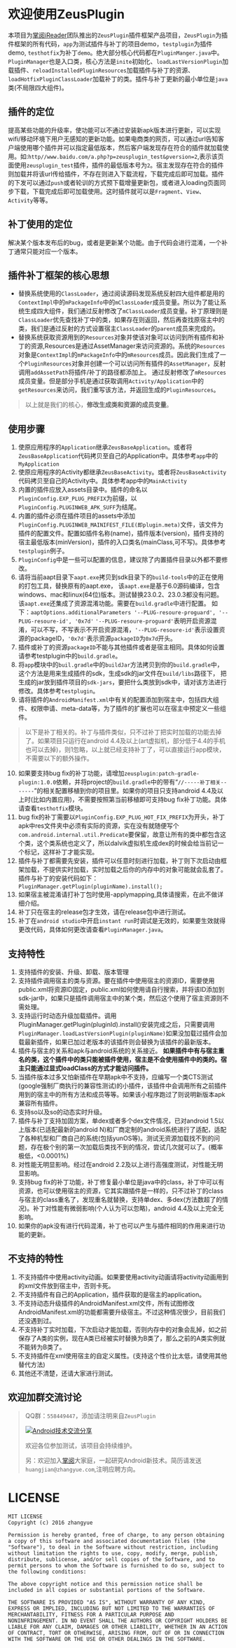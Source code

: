 # 欢迎使用ZeusPlugin
本项目为[掌阅iReader](http://www.zhangyue.com/jobs)团队推出的`ZeusPlugin`插件框架产品项目，`ZeusPlugin`为插件框架的所有代码，`app`为测试插件与补丁的项目demo，`testplugin`为插件demo, `testhotfix`为补丁`demo`。绝大部分核心代码都在`PluginManger.java`中。`PluginManager`也是入口类，核心方法是`inite`初始化、`loadLastVersionPlugin`加载插件、`reloadInstalledPluginResources`加载插件与补丁的资源、`loadHotfixPluginClassLoader`加载补丁的类。插件与补丁更新的最小单位是`java`类(不局限四大组件)。

## 插件的定位

提高某些功能的升级率，使功能可以不通过安装新apk版本进行更新，可以实现wifi/移动环境下用户无感知的更新功能。如果电商类的网页，可以通过url告知客户端使用哪个插件并可以指定最低版本，然后客户端发现存在符合的插件就加载使用。如:`http//www.baidu.com/a.php?p=zeusplugin_test&pversion=2`,表示该页面使用`zeusplugin_test`插件，插件的最低版本号为`2`。宿主发现存在符合的插件则加载并将该url传给插件，不存在则进入下载流程，下载完成后即可加载。插件的下发可以通过`push`或者轮训的方式预下载增量更新包，或者进入loading页面同步下载，下载完成后即可加载使用。这时插件就可以是`Fragment`、`View`、`Activity`等等。

## 补丁使用的定位

解决某个版本发布后的bug，或者是更新某个功能。由于代码会进行混淆，一个补丁通常只能对应一个版本。

## 插件补丁框架的核心思想

- 替换系统使用的`ClassLoader`，通过阅读源码发现系统反射四大组件都是用的`ContextImpl`中的`mPackageInfo`中的`mClassLoader`成员变量。所以为了能让系统生成四大组件，我们通过反射修改了`mClassLoader`成员变量。补丁原理则是`ClassLoader`优先查找补丁中的类，如果存在则返回，然后再查找原宿主中的类，我们是通过反射的方式设置宿主`ClassLoader`的`parent`成员来完成的。
- 替换系统获取资源用到的`Resources`对象并使该对象可以访问到所有插件和补丁的资源,Resources是通过AssetManager来访问资源的。系统的`Resources`对象是`ContextImpl`的`mPackageInfo`中的`mResources`成员。因此我们生成了一个`PluginResources`对象并创建一个可以访问所有插件的`AssetManager`，反射调用`addAssetPath`将插件/补丁的路径都添加上。 通过反射修改了`mResources`成员变量。但是部分手机是通过获取调用`Activity/Application`中的`getResources`来访问，我们重写该方法，并返回生成的`PluginResources`。  

> 以上就是我们的核心，**修改生成类和资源的成员变量**。

## 使用步骤

1. 使原应用程序的`Application`继承`ZeusBaseApplication`。或者将`ZeusBaseApplication`代码拷贝至自己的Application中。具体参考`app`中的`MyApplication`
2. 使原应用程序的Activity都继承`ZeusBaseActivity`。或者将`ZeusBaseActivity`代码拷贝至自己的Activity中。具体参考app中的`MainActivity`
3. 内置的插件应放入assets目录中。插件的命名以`PluginConfig.EXP_PLUG_PREFIX`为前缀，以`PluginConfig.PLUGINWEB_APK_SUFF`为结尾。
4. 内置的插件必须在插件项目的assets中添加`PluginConfig.PLUGINWEB_MAINIFEST_FILE(即plugin.meta)`文件，该文件为插件的配置文件。配置如插件名称(name)，插件版本(version)，插件支持的宿主最低版本(minVersion)，插件的入口类名(mainClass,可不写)。具体参考`testplugin`例子。
5. `PluginConfig`中是一些可以配置的信息，建议除了内置插件目录以外都不要修改。
6. 请将当前aapt目录下`aapt.exe`拷贝到sdk目录下的`build-tools`中的正在使用的打包工具，替换原有的aapt.exe，
    该`aapt.exe`是基于6.0源码编译，包含windows、mac和linux(64位)版本。测试替换23.0.2、23.0.3都没有问题。该`aapt.exe`还集成了资源混淆功能。需要在`build.gradle`中进行配置。
    如下：`aaptOptions.additionalParameters '--PLUG-resoure-proguard', '--PLUG-resoure-id', '0x7d'`
    `'--PLUG-resoure-proguard'`表明开启资源混淆，可以不写，不写表示不开启资源混淆，`'--PLUG-resoure-id'`表示设置资源的packageID，`'0x7d'`表示资源`packageID`为`0x7d`开头。
7. 插件或补丁的资源`packageID`不能与其他插件或者是宿主相同。具体如何设置请参考testplugin中的`build.gradle`。
8. 将`app`模块中的`buil.gradle`中的`buildJar`方法拷贝到你的`build.gradle`中，这个方法是用来生成插件的sdk，生成sdk的jar文件在`build/libs`路径下，
    把生成的jar放到插件项目的`sdk-jars`，要把什么类放到sdk中，请对该方法进行修改。具体参考`testplugin`。
9. 请将插件的`AndroidManifest.xml`中有关的配置添加到宿主中，包括四大组件、权限申请、meta-data等，为了插件的扩展也可以在宿主中预定义一些组件。

> 以下是补丁相关的。补丁与插件类似，只不过补丁把实时加载的功能去掉了。如果项目只运行在android 4.4及以上(art虚拟机，部分低于4.4的手机也可以去掉)，则1忽略，以上就已经支持补丁了，可以直接运行app模块，不需要以下的额外操作。

10. 如果要支持bug fix的补丁功能，请增加`zeusplugin:patch-gradle-plugin:1.0.0`依赖，并将project的`build.gradle`中的带有“`//-----补丁相关-------`”的相关配置移植到你的项目里。如果你的项目只支持android 4.4及以上时(比如内置应用)，不需要按照第当前移植即可支持bug fix补丁功能。具体请查看`testhotfix`模块。
20. bug fix的补丁需要以`PluginConfig.EXP_PLUG_HOT_FIX_PREFIX`为开头，补丁apk中res文件夹中必须有实际的资源，实在没有就随便写个
    `com.android.internal.util.Predicate`要保留，故意让所有的类中都包含这个类，这个类系统也定义了，所以dalvik虚拟机生成dex的时候会给当前记一个标记，这样补丁才能实现。
30. 插件与补丁都需要先安装，插件可以任意时刻进行加载，补丁则下次启动由框架加载，不提供实时加载，实时加载之后你的内存中的对象可能就会乱套了。插件与补丁的安装代码如下：`PluginManager.getPlugin(pluginName).install();`
40. 如果宿主被混淆请打补丁包时使用-applymapping,具体请搜索，在此不做详细介绍。
50. 补丁只在宿主的release包才生效，请在release包中进行测试。
60. 补丁在`android studio`中开启`instant run`时调试是无效的，如果要生效就得更改代码，具体如何更改请查看`PluginManager.java`。

## 支持特性

1. 支持插件的安装、升级、卸载、版本管理
2. 支持插件调用宿主的类与资源。要在插件中使用宿主的资源ID，需要使用public.xml将资源ID固定，public.xml如何使用请自行搜索，并将该ID添加到sdk-jar中，如果只是插件调用宿主中的某个类，然后这个使用了宿主资源则不需处理。
3. 支持运行时动态升级加载插件。调用PluginManager.getPlugin(pluginId).install()安装完成之后，只需要调用`PluginManager.loadLastVersionPlugin(pluginName)`如果没加载过插件会加载最新插件，如果已加过老版本的该插件则会替换为该插件的最新版本。
4. 插件与宿主的关系和apk与android系统的关系接近。
    **如果插件中有与宿主重名的类，这个插件中的类只能被插件使用，宿主是不会使用插件中的类的。宿主只能通过显式loadClass的方式才能访问插件。**
5. 当插件版本过多又怕新插件在早期apk中不支持，应编写一个类CTS测试(google强制厂商执行的兼容性测试)的小插件，该插件中会调用所有之前插件用到的宿主中的所有方法和成员等等。如果该小程序跑过了则说明新版本apk兼容所有插件。
6. 支持so以及so的动态实时升级。
7. 插件与补丁支持加固方案，单dex或者多个dex文件情况，已对android 1.5以上版本(已适配最新的android N)和厂商定制的android系统进行了适配，适配了各种机型和厂商自己的系统(包括yunOS等)。测试无资源加载找不到的问题，存在极个别的第一次加载后类找不到的情况，尝试几次就可以了。(概率极低，<0.0001%)
8. 对性能无明显影响。经过在android 2.2及以上进行高强度测试，对性能无明显影响。
9. 支持bug fix的补丁功能，补丁修复最小单位是java中的class，补丁中可以有资源，也可以使用宿主的资源，它其实跟插件是一样的，只不过补丁的class与宿主的class重名了，发现重名就替换，支持单dex、多dex(方法数超了的情况)。补丁对性能有微弱影响(个人认为可以忽略)，android 4.4及以上完全无影响。
10. 如果你的apk没有进行代码混淆，补丁也可以产生与插件相同的作用来进行功能的更新。

## 不支持的特性

1. 不支持插件中使用activity动画。如果要使用activity动画请将activity动画用到的xml文件放到宿主中，否则卡死。
2. 不支持插件有自己的Application，插件获取的是宿主的application。
3. 不支持动态升级插件的AndroidManifest.xml文件，所有试图修改AndroidManifest.xml的功能都需要升级宿主。不过这种情况很少，目前我们还没遇到过。
4. 不支持补丁实时加载，下次启动才能加载，否则内存中的对象会乱掉，如之前保存了A类的实例，现在A类已经被实时替换为B类了，那么之前的A类实例就不能转为B类了。
5. 不支持插件在xml使用宿主的自定义属性。(支持这个性价比太低，请使用其他替代方法)
6. 其他还不清楚，还请大家进行测试。

## 欢迎加群交流讨论

> QQ群：`558449447`，添加请注明来自`ZeusPlugin`
>
> <a target="_blank" href="http://shang.qq.com/wpa/qunwpa?idkey=4464e9ee4fc8b05ee3c4eeb4f4be97469c1cfe46cded6b00f4a887ebebb60916"><img border="0" src="http://pub.idqqimg.com/wpa/images/group.png" alt="Android技术交流分享" title="Android技术交流分享"></a>
>
>欢迎各位参加测试，该项目会持续维护。
>
>
>另：欢迎加入[掌阅](http://www.zhangyue.com/jobs)大家庭，一起研究Android新技术。简历请发送`huangjian@zhangyue.com`,注明应聘方向。
>
# LICENSE

```
MIT LICENSE 
Copyright (c) 2016 zhangyue

Permission is hereby granted, free of charge, to any person obtaining
a copy of this software and associated documentation files (the
"Software"), to deal in the Software without restriction, including
without limitation the rights to use, copy, modify, merge, publish,
distribute, sublicense, and/or sell copies of the Software, and to
permit persons to whom the Software is furnished to do so, subject to
the following conditions:

The above copyright notice and this permission notice shall be
included in all copies or substantial portions of the Software.

THE SOFTWARE IS PROVIDED "AS IS", WITHOUT WARRANTY OF ANY KIND,
EXPRESS OR IMPLIED, INCLUDING BUT NOT LIMITED TO THE WARRANTIES OF
MERCHANTABILITY, FITNESS FOR A PARTICULAR PURPOSE AND
NONINFRINGEMENT. IN NO EVENT SHALL THE AUTHORS OR COPYRIGHT HOLDERS BE
LIABLE FOR ANY CLAIM, DAMAGES OR OTHER LIABILITY, WHETHER IN AN ACTION
OF CONTRACT, TORT OR OTHERWISE, ARISING FROM, OUT OF OR IN CONNECTION
WITH THE SOFTWARE OR THE USE OR OTHER DEALINGS IN THE SOFTWARE.
```
